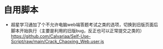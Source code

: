 # 自用脚本
 - 超星学习通加了个不允许电脑web端答题考试之类的选项，切换到旧版页面后脚本开始执行（主要是利用的旧版bug，反正也可以正常提交之类的） https://github.com/Calvariaa/Self-Use-Script/raw/main/Crack_Chaoxing_Web.user.js
